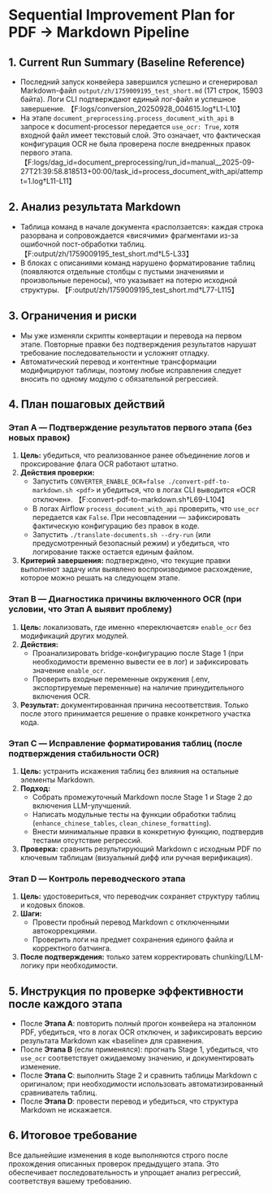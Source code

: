 # Sequential Improvement Plan for PDF → Markdown Pipeline

## 1. Current Run Summary (Baseline Reference)
- Последний запуск конвейера завершился успешно и сгенерировал Markdown-файл `output/zh/1759009195_test_short.md` (171 строк, 15903 байта). Логи CLI подтверждают единый лог-файл и успешное завершение. 【F:logs/conversion_20250928_004615.log†L1-L10】
- На этапе `document_preprocessing.process_document_with_api` в запросе к document-processor передается `use_ocr: True`, хотя входной файл имеет текстовый слой. Это означает, что фактическая конфигурация OCR не была проверена после внедренных правок первого этапа. 【F:logs/dag_id=document_preprocessing/run_id=manual__2025-09-27T21:39:58.818513+00:00/task_id=process_document_with_api/attempt=1.log†L11-L11】

## 2. Анализ результата Markdown
- Таблица команд в начале документа «расползается»: каждая строка разорвана и сопровождается «висячими» фрагментами из-за ошибочной пост-обработки таблиц. 【F:output/zh/1759009195_test_short.md†L5-L33】
- В блоках с описаниями команд нарушено форматирование таблиц (появляются отдельные столбцы с пустыми значениями и произвольные переносы), что указывает на потерю исходной структуры. 【F:output/zh/1759009195_test_short.md†L77-L115】

## 3. Ограничения и риски
- Мы уже изменяли скрипты конвертации и перевода на первом этапе. Повторные правки без подтверждения результатов нарушат требование последовательности и усложнят отладку.
- Автоматический перевод и контентные трансформации модифицируют таблицы, поэтому любые исправления следует вносить по одному модулю с обязательной регрессией.

## 4. План пошаговых действий

### Этап A — Подтверждение результатов первого этапа (без новых правок)
1. **Цель:** убедиться, что реализованное ранее объединение логов и проксирование флага OCR работают штатно.
2. **Действия проверки:**
   - Запустить `CONVERTER_ENABLE_OCR=false ./convert-pdf-to-markdown.sh <pdf>` и убедиться, что в логах CLI выводится «OCR отключен». 【F:convert-pdf-to-markdown.sh†L69-L104】
   - В логах Airflow `process_document_with_api` проверить, что `use_ocr` передается как `False`. При несовпадении — зафиксировать фактическую конфигурацию без правок в коде.
   - Запустить `./translate-documents.sh --dry-run` (или предусмотренный безопасный режим) и убедиться, что логирование также остается единым файлом.
3. **Критерий завершения:** подтверждено, что текущие правки выполняют задачу или выявлено воспроизводимое расхождение, которое можно решать на следующем этапе.

### Этап B — Диагностика причины включенного OCR (при условии, что Этап A выявит проблему)
1. **Цель:** локализовать, где именно «переключается» `enable_ocr` без модификаций других модулей.
2. **Действия:**
   - Проанализировать bridge-конфигурацию после Stage 1 (при необходимости временно вывести ее в лог) и зафиксировать значение `enable_ocr`.
   - Проверить входные переменные окружения (.env, экспортируемые переменные) на наличие принудительного включения OCR.
3. **Результат:** документированная причина несоответствия. Только после этого принимается решение о правке конкретного участка кода.

### Этап C — Исправление форматирования таблиц (после подтверждения стабильности OCR)
1. **Цель:** устранить искажения таблиц без влияния на остальные элементы Markdown.
2. **Подход:**
   - Собрать промежуточный Markdown после Stage 1 и Stage 2 до включения LLM-улучшений.
   - Написать модульные тесты на функции обработки таблиц (`enhance_chinese_tables`, `clean_chinese_formatting`).
   - Внести минимальные правки в конкретную функцию, подтвердив тестами отсутствие регрессий.
3. **Проверка:** сравнить результирующий Markdown с исходным PDF по ключевым таблицам (визуальный дифф или ручная верификация).

### Этап D — Контроль переводческого этапа
1. **Цель:** удостовериться, что переводчик сохраняет структуру таблиц и кодовых блоков.
2. **Шаги:**
   - Провести пробный перевод Markdown с отключенными автокоррекциями.
   - Проверить логи на предмет сохранения единого файла и корректного батчинга.
3. **После подтверждения:** только затем корректировать chunking/LLM-логику при необходимости.

## 5. Инструкция по проверке эффективности после каждого этапа
- После **Этапа A**: повторить полный прогон конвейера на эталонном PDF, убедиться, что в логах OCR отключен, и зафиксировать версию результата Markdown как «baseline» для сравнения.
- После **Этапа B** (если применялся): прогнать Stage 1, убедиться, что `use_ocr` соответствует ожидаемому значению, и документировать изменение.
- После **Этапа C**: выполнить Stage 2 и сравнить таблицы Markdown с оригиналом; при необходимости использовать автоматизированный сравниватель таблиц.
- После **Этапа D**: провести перевод и убедиться, что структура Markdown не искажается.

## 6. Итоговое требование
Все дальнейшие изменения в коде выполняются строго после прохождения описанных проверок предыдущего этапа. Это обеспечивает последовательность и упрощает анализ регрессий, соответствуя вашему требованию.

